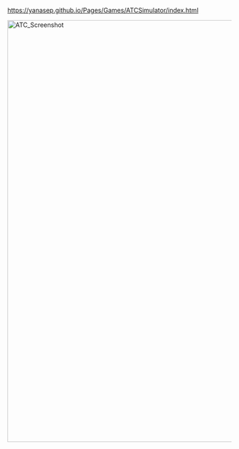 https://yanasep.github.io/Pages/Games/ATCSimulator/index.html

<img width="950" alt="ATC_Screenshot" src="https://github.com/user-attachments/assets/71660b0b-b039-4263-95bf-bee3b64b28f1">

